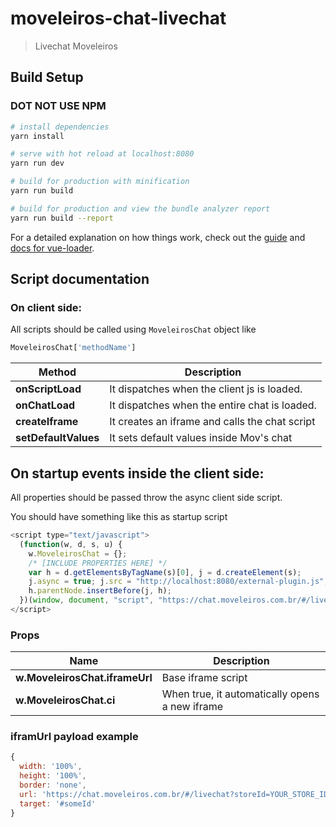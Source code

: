 # moveleiros-chat-livechat

> Livechat Moveleiros

## Build Setup

### DOT NOT USE NPM

``` bash
# install dependencies
yarn install

# serve with hot reload at localhost:8080
yarn run dev

# build for production with minification
yarn run build

# build for production and view the bundle analyzer report
yarn run build --report
```

For a detailed explanation on how things work, check out the [guide](http://vuejs-templates.github.io/webpack/) and [docs for vue-loader](http://vuejs.github.io/vue-loader).


## Script documentation

### On client side:

All scripts should be called using ```MoveleirosChat``` object like

``` javascript
MoveleirosChat['methodName']
```

| Method | Description |
| ------ | ----------- |
| **onScriptLoad** | It dispatches when the client js is loaded. |
| **onChatLoad** | It dispatches when the entire chat is loaded. |
| **createIframe** | It creates an iframe and calls the chat script |
| **setDefaultValues** | It sets default values inside Mov's chat |

## On startup events inside the client side:

All properties should be passed throw the async client side script.

You should have something like this as startup script 

``` javascript
<script type="text/javascript">
  (function(w, d, s, u) {
    w.MoveleirosChat = {}; 
    /* [INCLUDE PROPERTIES HERE] */
    var h = d.getElementsByTagName(s)[0], j = d.createElement(s);
    j.async = true; j.src = "http://localhost:8080/external-plugin.js";
    h.parentNode.insertBefore(j, h);
  })(window, document, "script", "https://chat.moveleiros.com.br/#/livechat");
</script>
```

### Props

| Name | Description |
| ---- | ----------- |
| **w.MoveleirosChat.iframeUrl** | Base iframe script  |
| **w.MoveleirosChat.ci** | When true, it automatically opens a new iframe |

### iframUrl payload example
```javascript
{
  width: '100%',
  height: '100%',
  border: 'none',
  url: 'https://chat.moveleiros.com.br/#/livechat?storeId=YOUR_STORE_ID',
  target: '#someId'
}
```